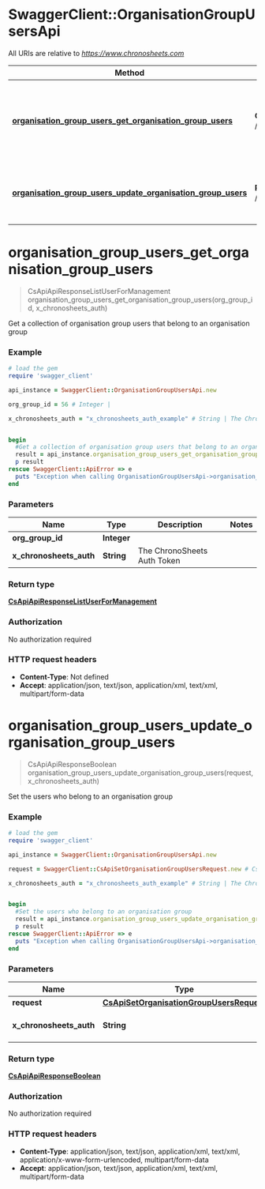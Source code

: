 # SwaggerClient::OrganisationGroupUsersApi

All URIs are relative to *https://www.chronosheets.com*

Method | HTTP request | Description
------------- | ------------- | -------------
[**organisation_group_users_get_organisation_group_users**](OrganisationGroupUsersApi.md#organisation_group_users_get_organisation_group_users) | **GET** /api/OrganisationGroupUsers/GetOrganisationGroupUsers | Get a collection of organisation group users that belong to an organisation group
[**organisation_group_users_update_organisation_group_users**](OrganisationGroupUsersApi.md#organisation_group_users_update_organisation_group_users) | **POST** /api/OrganisationGroupUsers/UpdateOrganisationGroupUsers | Set the users who belong to an organisation group


# **organisation_group_users_get_organisation_group_users**
> CsApiApiResponseListUserForManagement organisation_group_users_get_organisation_group_users(org_group_id, x_chronosheets_auth)

Get a collection of organisation group users that belong to an organisation group

### Example
```ruby
# load the gem
require 'swagger_client'

api_instance = SwaggerClient::OrganisationGroupUsersApi.new

org_group_id = 56 # Integer | 

x_chronosheets_auth = "x_chronosheets_auth_example" # String | The ChronoSheets Auth Token


begin
  #Get a collection of organisation group users that belong to an organisation group
  result = api_instance.organisation_group_users_get_organisation_group_users(org_group_id, x_chronosheets_auth)
  p result
rescue SwaggerClient::ApiError => e
  puts "Exception when calling OrganisationGroupUsersApi->organisation_group_users_get_organisation_group_users: #{e}"
end
```

### Parameters

Name | Type | Description  | Notes
------------- | ------------- | ------------- | -------------
 **org_group_id** | **Integer**|  | 
 **x_chronosheets_auth** | **String**| The ChronoSheets Auth Token | 

### Return type

[**CsApiApiResponseListUserForManagement**](CsApiApiResponseListUserForManagement.md)

### Authorization

No authorization required

### HTTP request headers

 - **Content-Type**: Not defined
 - **Accept**: application/json, text/json, application/xml, text/xml, multipart/form-data



# **organisation_group_users_update_organisation_group_users**
> CsApiApiResponseBoolean organisation_group_users_update_organisation_group_users(request, x_chronosheets_auth)

Set the users who belong to an organisation group

### Example
```ruby
# load the gem
require 'swagger_client'

api_instance = SwaggerClient::OrganisationGroupUsersApi.new

request = SwaggerClient::CsApiSetOrganisationGroupUsersRequest.new # CsApiSetOrganisationGroupUsersRequest | 

x_chronosheets_auth = "x_chronosheets_auth_example" # String | The ChronoSheets Auth Token


begin
  #Set the users who belong to an organisation group
  result = api_instance.organisation_group_users_update_organisation_group_users(request, x_chronosheets_auth)
  p result
rescue SwaggerClient::ApiError => e
  puts "Exception when calling OrganisationGroupUsersApi->organisation_group_users_update_organisation_group_users: #{e}"
end
```

### Parameters

Name | Type | Description  | Notes
------------- | ------------- | ------------- | -------------
 **request** | [**CsApiSetOrganisationGroupUsersRequest**](CsApiSetOrganisationGroupUsersRequest.md)|  | 
 **x_chronosheets_auth** | **String**| The ChronoSheets Auth Token | 

### Return type

[**CsApiApiResponseBoolean**](CsApiApiResponseBoolean.md)

### Authorization

No authorization required

### HTTP request headers

 - **Content-Type**: application/json, text/json, application/xml, text/xml, application/x-www-form-urlencoded, multipart/form-data
 - **Accept**: application/json, text/json, application/xml, text/xml, multipart/form-data




